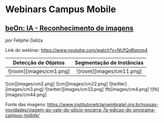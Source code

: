 # Webinars Campus Mobile

## [beOn: IA - Reconhecimento de imagens](https://www.youtube.com/watch?v=NUfQxBqnnp4)

por Feliphe Galiza

Link do webinar: https://www.youtube.com/watch?v=NUfQxBqnnp4

Detecção de Objetos        |  Segmentação de Instâncias
:-------------------------:|:-------------------------:
![room][images/cm1.png]    |  ![room][images/cm11.png]
![cm][images/cm2.png]         ![cm][images/cm22.png]
![twitter][images/cm3.png]    ![twitter][images/cm33.png]
!fb[images/cm4.png]           ![fb][images/cm44.png]


Fonte das imagens: https://www.institutonetclaroembratel.org.br/nossas-novidades/viagem-ao-vale-do-silicio-encerra-7a-edicao-do-programa-campus-mobile/